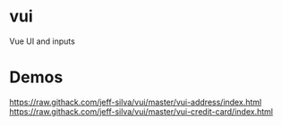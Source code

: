 # vui
Vue UI and inputs

# Demos
https://raw.githack.com/jeff-silva/vui/master/vui-address/index.html
https://raw.githack.com/jeff-silva/vui/master/vui-credit-card/index.html